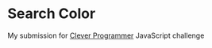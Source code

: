 # Search Color 
My submission for [Clever Programmer](https://www.youtube.com/c/CleverProgrammer/) JavaScript challenge
